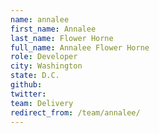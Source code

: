 ```yaml
---
name: annalee
first_name: Annalee
last_name: Flower Horne
full_name: Annalee Flower Horne
role: Developer
city: Washington
state: D.C.
github: 
twitter: 
team: Delivery
redirect_from: /team/annalee/
---
```


